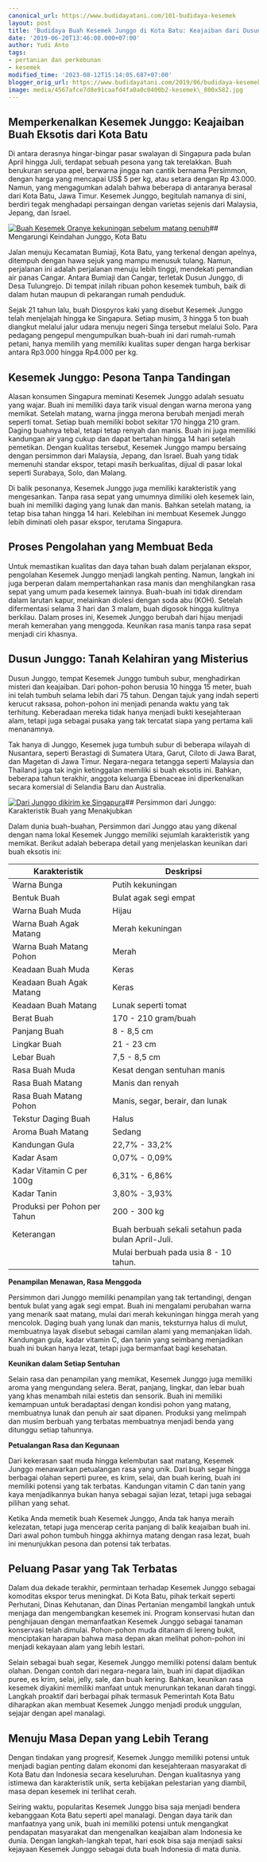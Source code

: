 ```yaml
---
canonical_url: https://www.budidayatani.com/101-budidaya-kesemek
layout: post
title: 'Budidaya Buah Kesemek Junggo di Kota Batu: Keajaiban dari Dusun Junggo'
date: '2019-06-20T13:46:00.000+07:00'
author: Yudi Anto
tags:
- pertanian dan perkebunan
- kesemek
modified_time: '2023-08-12T15:14:05.687+07:00'
blogger_orig_url: https://www.budidayatani.com/2019/06/budidaya-kesemek-junggo-dari-kota-batu.html
image: media/4567afce7d8e91caafd4fa0a0c0400b2-kesemek\_800x582.jpg
---
```

## Memperkenalkan Kesemek Junggo: Keajaiban Buah Eksotis dari Kota Batu

Di antara derasnya hingar-bingar pasar swalayan di Singapura pada bulan April hingga Juli, terdapat sebuah pesona yang tak terelakkan. Buah berukuran serupa apel, berwarna jingga nan cantik bernama Persimmon, dengan harga yang mencapai US$ 5 per kg, atau setara dengan Rp 43.000. Namun, yang mengagumkan adalah bahwa beberapa di antaranya berasal dari Kota Batu, Jawa Timur. Kesemek Junggo, begitulah namanya di sini, berdiri tegak menghadapi persaingan dengan varietas sejenis dari Malaysia, Jepang, dan Israel.

[![Buah Kesemek Oranye kekuningan sebelum matang penuh](https://blogger.googleusercontent.com/img/b/R29vZ2xl/AVvXsEiMWW28qhMt2tQ2jbW0DF6a9XyVCDvYy_6doDMZOTq0xjcjBpzYg6czLGTe4o1oRVWK4YdVS_fnFL8eRe4JoEg1-gBAuxtD9uugt1Xc6835m5CqMh5eS6cE3TX3PZaVTbxsjkRfQ84ssiI4pg2CeMXK3ZvS9j7XKh8VNPa1ZfM9i_XFZMZG2Z3Tvk1abiyP/w640-h466/kesemek_800x582.jpg)](https://blogger.googleusercontent.com/img/b/R29vZ2xl/AVvXsEiMWW28qhMt2tQ2jbW0DF6a9XyVCDvYy_6doDMZOTq0xjcjBpzYg6czLGTe4o1oRVWK4YdVS_fnFL8eRe4JoEg1-gBAuxtD9uugt1Xc6835m5CqMh5eS6cE3TX3PZaVTbxsjkRfQ84ssiI4pg2CeMXK3ZvS9j7XKh8VNPa1ZfM9i_XFZMZG2Z3Tvk1abiyP/s800/kesemek_800x582.jpg)## Mengarungi Keindahan Junggo, Kota Batu

Jalan menuju Kecamatan Bumiaji, Kota Batu, yang terkenal dengan apelnya, ditempuh dengan hawa sejuk yang mampu menusuk tulang. Namun, perjalanan ini adalah perjalanan menuju lebih tinggi, mendekati pemandian air panas Cangar. Antara Bumiaji dan Cangar, terletak Dusun Junggo, di Desa Tulungrejo. Di tempat inilah ribuan pohon kesemek tumbuh, baik di dalam hutan maupun di pekarangan rumah penduduk.

Sejak 21 tahun lalu, buah Diospyros kaki yang disebut Kesemek Junggo telah menjelajah hingga ke Singapura. Setiap musim, 3 hingga 5 ton buah diangkut melalui jalur udara menuju negeri Singa tersebut melalui Solo. Para pedagang pengepul mengumpulkan buah-buah ini dari rumah-rumah petani, hanya memilih yang memiliki kualitas super dengan harga berkisar antara Rp3.000 hingga Rp4.000 per kg.

## Kesemek Junggo: Pesona Tanpa Tandingan

Alasan konsumen Singapura meminati Kesemek Junggo adalah sesuatu yang wajar. Buah ini memiliki daya tarik visual dengan warna merona yang memikat. Setelah matang, warna jingga merona berubah menjadi merah seperti tomat. Setiap buah memiliki bobot sekitar 170 hingga 210 gram. Daging buahnya tebal, tetapi tetap renyah dan manis. Buah ini juga memiliki kandungan air yang cukup dan dapat bertahan hingga 14 hari setelah pemetikan. Dengan kualitas tersebut, Kesemek Junggo mampu bersaing dengan persimmon dari Malaysia, Jepang, dan Israel. Buah yang tidak memenuhi standar ekspor, tetapi masih berkualitas, dijual di pasar lokal seperti Surabaya, Solo, dan Malang.

Di balik pesonanya, Kesemek Junggo juga memiliki karakteristik yang mengesankan. Tanpa rasa sepat yang umumnya dimiliki oleh kesemek lain, buah ini memiliki daging yang lunak dan manis. Bahkan setelah matang, ia tetap bisa tahan hingga 14 hari. Kelebihan ini membuat Kesemek Junggo lebih diminati oleh pasar ekspor, terutama Singapura.

## Proses Pengolahan yang Membuat Beda

Untuk memastikan kualitas dan daya tahan buah dalam perjalanan ekspor, pengolahan Kesemek Junggo menjadi langkah penting. Namun, langkah ini juga berperan dalam mempertahankan rasa manis dan menghilangkan rasa sepat yang umum pada kesemek lainnya. Buah-buah ini tidak direndam dalam larutan kapur, melainkan diolesi dengan soda abu (KOH). Setelah difermentasi selama 3 hari dan 3 malam, buah digosok hingga kulitnya berkilau. Dalam proses ini, Kesemek Junggo berubah dari hijau menjadi merah kemerahan yang menggoda. Keunikan rasa manis tanpa rasa sepat menjadi ciri khasnya.

## Dusun Junggo: Tanah Kelahiran yang Misterius

Dusun Junggo, tempat Kesemek Junggo tumbuh subur, menghadirkan misteri dan keajaiban. Dari pohon-pohon berusia 10 hingga 15 meter, buah ini telah tumbuh selama lebih dari 75 tahun. Dengan tajuk yang indah seperti kerucut raksasa, pohon-pohon ini menjadi penanda waktu yang tak terhitung. Keberadaan mereka tidak hanya menjadi bukti kesejahteraan alam, tetapi juga sebagai pusaka yang tak tercatat siapa yang pertama kali menanamnya.

Tak hanya di Junggo, Kesemek juga tumbuh subur di beberapa wilayah di Nusantara, seperti Berastagi di Sumatera Utara, Garut, Ciloto di Jawa Barat, dan Magetan di Jawa Timur. Negara-negara tetangga seperti Malaysia dan Thailand juga tak ingin ketinggalan memiliki si buah eksotis ini. Bahkan, beberapa tahun terakhir, anggota keluarga Ebenaceae ini diperkenalkan secara komersial di Selandia Baru dan Australia.

[![Dari Junggo dikirim ke Singapura](https://blogger.googleusercontent.com/img/b/R29vZ2xl/AVvXsEgL-_L6vtB3el_5AvKW-vdyKhZ-Ifr7F9WA2zedd23i4mgPpVUMlEk42I37aigRqHh55ZPQPpgiTfM03r9adf4UacugXd6FA7JVFJSv-5hGd52n6eZ0IyDCQum3BCe1QZzM8ZcQ3-CfcX8F6ouREbzJsvc1OLP58nNjacD6Ps5PSHHnWL9ZQGdT148siPhY/w640-h374/kesemek_800x467.jpg)](https://blogger.googleusercontent.com/img/b/R29vZ2xl/AVvXsEgL-_L6vtB3el_5AvKW-vdyKhZ-Ifr7F9WA2zedd23i4mgPpVUMlEk42I37aigRqHh55ZPQPpgiTfM03r9adf4UacugXd6FA7JVFJSv-5hGd52n6eZ0IyDCQum3BCe1QZzM8ZcQ3-CfcX8F6ouREbzJsvc1OLP58nNjacD6Ps5PSHHnWL9ZQGdT148siPhY/s800/kesemek_800x467.jpg)## Persimmon dari Junggo: Karakteristik Buah yang Menakjubkan

Dalam dunia buah-buahan, Persimmon dari Junggo atau yang dikenal dengan nama lokal Kesemek Junggo memiliki sejumlah karakteristik yang memikat. Berikut adalah beberapa detail yang menjelaskan keunikan dari buah eksotis ini:



| **Karakteristik** | **Deskripsi** |
| --- | --- |
| Warna Bunga | Putih kekuningan |
| Bentuk Buah | Bulat agak segi empat |
| Warna Buah Muda | Hijau |
| Warna Buah Agak Matang | Merah kekuningan |
| Warna Buah Matang Pohon | Merah |
| Keadaan Buah Muda | Keras |
| Keadaan Buah Agak Matang | Keras |
| Keadaan Buah Matang | Lunak seperti tomat |
| Berat Buah | 170 - 210 gram/buah |
| Panjang Buah | 8 - 8,5 cm |
| Lingkar Buah | 21 - 23 cm |
| Lebar Buah | 7,5 - 8,5 cm |
| Rasa Buah Muda | Kesat dengan sentuhan manis |
| Rasa Buah Matang | Manis dan renyah |
| Rasa Buah Matang Pohon | Manis, segar, berair, dan lunak |
| Tekstur Daging Buah | Halus |
| Aroma Buah Matang | Sedang |
| Kandungan Gula | 22,7% - 33,2% |
| Kadar Asam | 0,07% - 0,09% |
| Kadar Vitamin C per 100g | 6,31% - 6,86% |
| Kadar Tanin | 3,80% - 3,93% |
| Produksi per Pohon per Tahun | 200 - 300 kg |
| Keterangan | Buah berbuah sekali setahun pada bulan April-Juli. |
|  | Mulai berbuah pada usia 8 - 10 tahun. |

**Penampilan Menawan, Rasa Menggoda**

Persimmon dari Junggo memiliki penampilan yang tak tertandingi, dengan bentuk bulat yang agak segi empat. Buah ini mengalami perubahan warna yang menarik saat matang, mulai dari merah kekuningan hingga merah yang mencolok. Daging buah yang lunak dan manis, teksturnya halus di mulut, membuatnya layak disebut sebagai camilan alami yang memanjakan lidah. Kandungan gula, kadar vitamin C, dan tanin yang seimbang menjadikan buah ini bukan hanya lezat, tetapi juga bermanfaat bagi kesehatan.

**Keunikan dalam Setiap Sentuhan**

Selain rasa dan penampilan yang memikat, Kesemek Junggo juga memiliki aroma yang mengundang selera. Berat, panjang, lingkar, dan lebar buah yang khas menambah nilai estetis dan sensorik. Buah ini memiliki kemampuan untuk beradaptasi dengan kondisi pohon yang matang, membuatnya lunak dan penuh air saat dipanen. Produksi yang melimpah dan musim berbuah yang terbatas membuatnya menjadi benda yang ditunggu setiap tahunnya.

**Petualangan Rasa dan Kegunaan**

Dari kekerasan saat muda hingga kelembutan saat matang, Kesemek Junggo menawarkan petualangan rasa yang unik. Dari buah segar hingga berbagai olahan seperti puree, es krim, selai, dan buah kering, buah ini memiliki potensi yang tak terbatas. Kandungan vitamin C dan tanin yang kaya menjadikannya bukan hanya sebagai sajian lezat, tetapi juga sebagai pilihan yang sehat.

Ketika Anda memetik buah Kesemek Junggo, Anda tak hanya meraih kelezatan, tetapi juga mencerap cerita panjang di balik keajaiban buah ini. Dari awal pohon tumbuh hingga akhirnya matang dengan rasa lezat, buah ini menunjukkan pesona dan potensi tak terbatas.

## Peluang Pasar yang Tak Terbatas

Dalam dua dekade terakhir, permintaan terhadap Kesemek Junggo sebagai komoditas ekspor terus meningkat. Di Kota Batu, pihak terkait seperti Perhutani, Dinas Kehutanan, dan Dinas Pertanian mengambil langkah untuk menjaga dan mengembangkan kesemek ini. Program konservasi hutan dan penghijauan dengan memanfaatkan Kesemek Junggo sebagai tanaman konservasi telah dimulai. Pohon-pohon muda ditanam di lereng bukit, menciptakan harapan bahwa masa depan akan melihat pohon-pohon ini menjadi kekayaan alam yang lebih lestari.

Selain sebagai buah segar, Kesemek Junggo memiliki potensi dalam bentuk olahan. Dengan contoh dari negara-negara lain, buah ini dapat dijadikan puree, es krim, selai, jelly, sale, dan buah kering. Bahkan, keunikan rasa kesemek diyakini memiliki manfaat untuk menurunkan tekanan darah tinggi. Langkah proaktif dari berbagai pihak termasuk Pemerintah Kota Batu diharapkan akan membuat Kesemek Junggo menjadi produk unggulan, sejajar dengan apel manalagi.

## Menuju Masa Depan yang Lebih Terang

Dengan tindakan yang progresif, Kesemek Junggo memiliki potensi untuk menjadi bagian penting dalam ekonomi dan kesejahteraan masyarakat di Kota Batu dan Indonesia secara keseluruhan. Dengan kualitasnya yang istimewa dan karakteristik unik, serta kebijakan pelestarian yang diambil, masa depan kesemek ini terlihat cerah.

Seiring waktu, popularitas Kesemek Junggo bisa saja menjadi bendera kebanggaan Kota Batu seperti apel manalagi. Dengan daya tarik dan manfaatnya yang unik, buah ini memiliki potensi untuk mengangkat pendapatan masyarakat dan mengenalkan keajaiban alam Indonesia ke dunia. Dengan langkah-langkah tepat, hari esok bisa saja menjadi saksi kejayaan Kesemek Junggo sebagai duta buah Indonesia di mata dunia.

